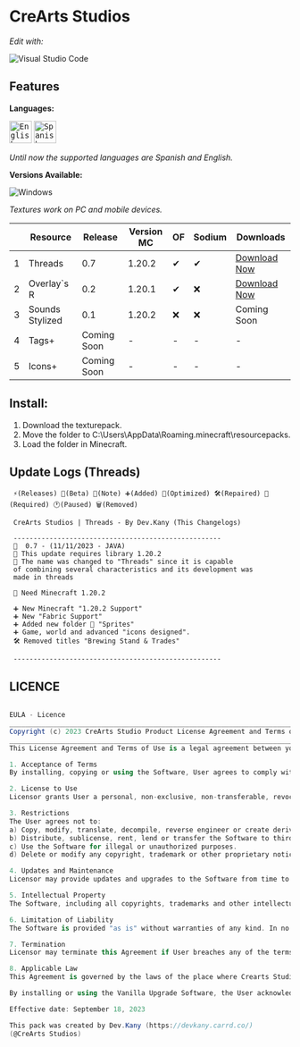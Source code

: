 # CreArts Studios

*Edit with:*

![Visual Studio Code](https://img.shields.io/badge/VSCODE-0078d7.svg?style=for-the-badge&logo=visual-studio-code&logoColor=white)

## Features

**Languages:**

<kbd>[<img title="English" alt="English" src="https://crearts-community.github.io/Assets/languages/english.png" width="40">](/readme.md)</kbd>
  <kbd>[<img title="Spanish" alt="Spanish" src="https://crearts-community.github.io/Assets/languages/spanish.png" width="40">](/.github/docs/translations/readme/spanish.md)</kbd>
  
_Until now the supported languages are Spanish and English._


**Versions Available:**

  ![Windows](https://img.shields.io/badge/Windows-0078D6?style=for-the-badge&logo=windows&logoColor=white)

_Textures work on PC and mobile devices._

|   | Resource | Release | Version MC | OF | Sodium| Downloads|
| - | - | - | - | - | - | - |
| 1 |  Threads | 0.7 | 1.20.2 | ✔ | ✔ |[Download Now](https://github.com/CorellanStoma/CreArts-Obsidian/archive/refs/heads/master.zip) |
| 2 |  Overlay`s R | 0.2| 1.20.1 | ✔ | ❌ | [Download Now](https://github.com/CorellanStoma/CreArts-Obsidian/archive/refs/heads/master.zip) |
| 3 |  Sounds Stylized | 0.1 | 1.20.2 | ❌ |  ❌ | Coming Soon |
| 4 |  Tags+ | Coming Soon | - | - | - | - |
| 5 |  Icons+ | Coming Soon | - | - |  - | - |

## Install:
1. Download the texturepack.
2. Move the folder to C:\Users\AppData\Roaming\.minecraft\resourcepacks.
3. Load the folder in Minecraft.

## Update Logs (Threads)

```golang
 ⚡(Releases) 🧪(Beta) 📰(Note) ➕(Added) 🚀(Optimized) 🛠️(Repaired) 🧰(Required) 🕐(Paused) 🗑️(Removed)

 CreArts Studios | Threads - By Dev.Kany (This Changelogs)

 ----------------------------------------------------
 🧪  0.7 - (11/11/2023 - JAVA)
 📰 This update requires library 1.20.2
 📰 The name was changed to "Threads" since it is capable
 of combining several characteristics and its development was
 made in threads

 🧰 Need Minecraft 1.20.2

 ➕ New Minecraft "1.20.2 Support"
 ➕ New "Fabric Support"
 ➕ Added new folder 📂 "Sprites"
 ➕ Game, world and advanced "icons designed".
 🛠️ Removed titles "Brewing Stand & Trades"

 ----------------------------------------------------
```

## LICENCE

```c#

EULA - Licence
____________________________________________________________________________________________________
Copyright (c) 2023 CreArts Studio Product License Agreement and Terms of Use - Version "Build 20"
____________________________________________________________________________________________________
This License Agreement and Terms of Use is a legal agreement between you and CreArts Studios for the use of the Vanilla Threads software in its "Build 20" version and any related documentation.

1. Acceptance of Terms
By installing, copying or using the Software, User agrees to comply with the terms and conditions set forth in this Agreement. If you do not agree to these terms, do not use the Software.

2. License to Use
Licensor grants User a personal, non-exclusive, non-transferable, revocable license to use the Vanilla Threads Texture Pack on a single device, subject to the terms and conditions of this Agreement.

3. Restrictions
The User agrees not to:
a) Copy, modify, translate, decompile, reverse engineer or create derivative works based on the Software.
b) Distribute, sublicense, rent, lend or transfer the Software to third parties.
c) Use the Software for illegal or unauthorized purposes.
d) Delete or modify any copyright, trademark or other proprietary notice from the Software.

4. Updates and Maintenance
Licensor may provide updates and upgrades to the Software from time to time. These updates may include new features, bug fixes, and security improvements. The User agrees to receive these updates as part of the license granted in this Agreement.

5. Intellectual Property
The Software, including all copyrights, trademarks and other intellectual property rights, are the exclusive property of Crearts Studios.

6. Limitation of Liability
The Software is provided "as is" without warranties of any kind. In no event shall Licensor be liable for any direct, indirect, incidental, special, exemplary or consequential damages arising from the use or inability to use the Software.

7. Termination
Licensor may terminate this Agreement if User breaches any of the terms and conditions. In the event of termination, the User must stop using the Software and destroy all copies in his or her possession.

8. Applicable Law
This Agreement is governed by the laws of the place where Crearts Studios is located, without regard to its conflicts of law principles.

By installing or using the Vanilla Upgrade Software, the User acknowledges having read and understood this Agreement, and agrees to comply with its terms and conditions. If you have any questions or concerns about this Agreement, please contact Crearts Studios at the address provided in the Software documentation.

Effective date: September 18, 2023

This pack was created by Dev.Kany (https://devkany.carrd.co/)
(@CreArts Studios)
```

